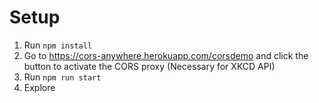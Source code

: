 # Setup

1. Run `npm install`
2. Go to https://cors-anywhere.herokuapp.com/corsdemo and click the button to activate the CORS proxy (Necessary for XKCD API)
3. Run `npm run start`
4. Explore
